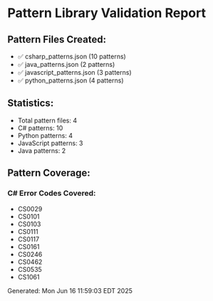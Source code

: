 # Pattern Library Validation Report

## Pattern Files Created:
- ✅ csharp_patterns.json (10 patterns)
- ✅ java_patterns.json (2 patterns)
- ✅ javascript_patterns.json (3 patterns)
- ✅ python_patterns.json (4 patterns)

## Statistics:
- Total pattern files: 4
- C# patterns: 10
- Python patterns: 4
- JavaScript patterns: 3
- Java patterns: 2

## Pattern Coverage:
### C# Error Codes Covered:
- CS0029
- CS0101
- CS0103
- CS0111
- CS0117
- CS0161
- CS0246
- CS0462
- CS0535
- CS1061

Generated: Mon Jun 16 11:59:03 EDT 2025
